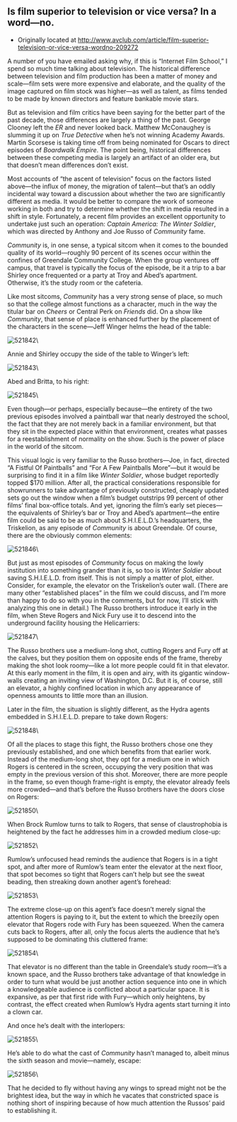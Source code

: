 ## Is film superior to television or vice versa? In a word—no.

 * Originally located at http://www.avclub.com/article/film-superior-television-or-vice-versa-wordno-209272

A number of you have emailed asking why, if this is “Internet Film School,” I spend so much time talking about television. The historical difference between television and film production has been a matter of money and scale—film sets were more expensive and elaborate, and the quality of the image captured on film stock was higher—as well as talent, as films tended to be made by known directors and feature bankable movie stars.

But as television and film critics have been saying for the better part of the past decade, those differences are largely a thing of the past. George Clooney left the *ER* and never looked back. Matthew McConaughey is slumming it up on *True Detective* when he’s not winning Academy Awards. Martin Scorsese is taking time off from being nominated for Oscars to direct episodes of *Boardwalk Empire*. The point being, historical differences between these competing media is largely an artifact of an older era, but that doesn’t mean differences don’t exist.

Most accounts of “the ascent of television” focus on the factors listed above—the influx of money, the migration of talent—but that’s an oddly incidental way toward a discussion about whether the two are significantly different as media. It would be better to compare the work of someone working in both and try to determine whether the shift in media resulted in a shift in style. Fortunately, a recent film provides an excellent opportunity to undertake just such an operation: *Captain America: The Winter Soldier*, which was directed by Anthony and Joe Russo of *Community* fame.

*Community* is, in one sense, a typical sitcom when it comes to the bounded quality of its world—roughly 90 percent of its scenes occur within the confines of Greendale Community College. When the group ventures off campus, that travel is typically the focus of the episode, be it a trip to a bar Shirley once frequented or a party at Troy and Abed’s apartment. Otherwise, it’s the study room or the cafeteria.

Like most sitcoms, *Community* has a very strong sense of place, so much so that the college almost functions as a character, much in the way the titular bar on *Cheers* or Central Perk on *Friends* did. On a show like *Community*, that sense of place is enhanced further by the placement of the characters in the scene—Jeff Winger helms the head of the table:

![521842](images/themes/tv-films-superior/521842.jpg)\

Annie and Shirley occupy the side of the table to Winger’s left:

![521843](images/themes/tv-films-superior/521843.jpg)\

Abed and Britta, to his right:

![521845](images/themes/tv-films-superior/521845.jpg)\

Even though—or perhaps, especially because—the entirety of the two previous episodes involved a paintball war that nearly destroyed the school, the fact that they are not merely back in a familiar environment, but that they sit in the expected place within that environment, creates what passes for a reestablishment of normality on the show. Such is the power of place in the world of the sitcom.

 This visual logic is very familiar to the Russo brothers—Joe, in fact, directed “A Fistful Of Paintballs” and “For A Few Paintballs More”—but it would be surprising to find it in a film like *Winter Soldier*, whose budget reportedly topped $170 million. After all, the practical considerations responsible for showrunners to take advantage of previously constructed, cheaply updated sets go out the window when a film’s budget outstrips 99 percent of other films’ final box-office totals. And yet, ignoring the film’s early set pieces—the equivalents of Shirley’s bar or Troy and Abed’s apartment—the entire film could be said to be as much about S.H.I.E.L.D.’s headquarters, the Triskelion, as any episode of *Community* is about Greendale. Of course, there are the obviously common elements:

![521846](images/themes/tv-films-superior/521846.jpg)\

But just as most episodes of *Community* focus on making the lowly institution into something grander than it is, so too is *Winter Soldier* about saving S.H.I.E.L.D. from itself. This is not simply a matter of plot, either. Consider, for example, the elevator on the Triskelion’s outer wall. (There are many other “established places” in the film we could discuss, and I’m more than happy to do so with you in the comments, but for now, I’ll stick with analyzing this one in detail.) The Russo brothers introduce it early in the film, when Steve Rogers and Nick Fury use it to descend into the underground facility housing the Helicarriers:

![521847](images/themes/tv-films-superior/521847.jpg)\

The Russo brothers use a medium-long shot, cutting Rogers and Fury off at the calves, but they position them on opposite ends of the frame, thereby making the shot look roomy—like a lot more people could fit in that elevator. At this early moment in the film, it is open and airy, with its gigantic window-walls creating an inviting view of Washington, D.C. But it is, of course, still an elevator, a highly confined location in which any appearance of openness amounts to little more than an illusion.

Later in the film, the situation is slightly different, as the Hydra agents embedded in S.H.I.E.L.D. prepare to take down Rogers:

![521848](images/themes/tv-films-superior/521848.jpg)\

Of all the places to stage this fight, the Russo brothers chose one they previously established, and one which benefits from that earlier work. Instead of the medium-long shot, they opt for a medium one in which Rogers is centered in the screen, occupying the very position that was empty in the previous version of this shot. Moreover, there are more people in the frame, so even though frame-right is empty, the elevator already feels more crowded—and that’s before the Russo brothers have the doors close on Rogers:

![521850](images/themes/tv-films-superior/521850.jpg)\

When Brock Rumlow turns to talk to Rogers, that sense of claustrophobia is heightened by the fact he addresses him in a crowded medium close-up:

![521852](images/themes/tv-films-superior/521852.jpg)\

Rumlow’s unfocused head reminds the audience that Rogers is in a tight spot, and after more of Rumlow’s team enter the elevator at the next floor, that spot becomes so tight that Rogers can’t help but see the sweat beading, then streaking down another agent’s forehead:

![521853](images/themes/tv-films-superior/521853.jpg)\

The extreme close-up on this agent’s face doesn’t merely signal the attention Rogers is paying to it, but the extent to which the breezily open elevator that Rogers rode with Fury has been squeezed. When the camera cuts back to Rogers, after all, only the focus alerts the audience that he’s supposed to be dominating this cluttered frame:

![521854](images/themes/tv-films-superior/521854.jpg)\

That elevator is no different than the table in Greendale’s study room—it’s a known space, and the Russo brothers take advantage of that knowledge in order to turn what would be just another action sequence into one in which a knowledgeable audience is conflicted about a particular space. It is expansive, as per that first ride with Fury—which only heightens, by contrast, the effect created when Rumlow’s Hydra agents start turning it into a clown car.

And once he’s dealt with the interlopers:

![521855](images/themes/tv-films-superior/521855.jpg)\

He’s able to do what the cast of *Community* hasn’t managed to, albeit minus the sixth season and movie—namely, escape:

![521856](images/themes/tv-films-superior/521856.jpg)\ 

That he decided to fly without having any wings to spread might not be the brightest idea, but the way in which he vacates that constricted space is nothing short of inspiring because of how much attention the Russos’ paid to establishing it.

